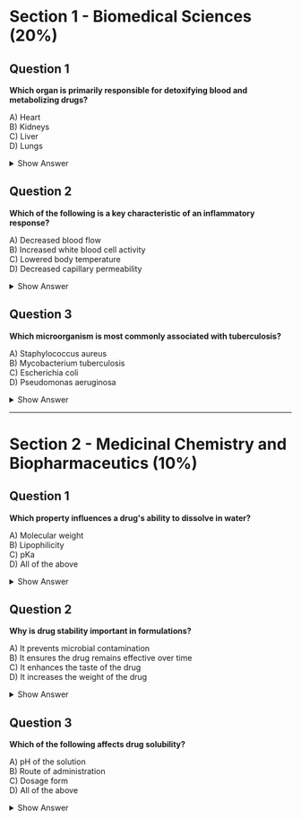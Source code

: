 # Section 1 - Biomedical Sciences (20%)

## Question 1
**Which organ is primarily responsible for detoxifying blood and metabolizing drugs?**

A) Heart  
B) Kidneys  
C) Liver  
D) Lungs  

<details>
  <summary>Show Answer</summary>
  **Answer:** C) Liver  
  
  **Explanation:** The liver is the primary organ responsible for detoxification and drug metabolism through enzymatic processes, primarily via the cytochrome P450 system.  
  
  **Why other choices are wrong:**  
  - **Heart (A):** Pumps blood but does not metabolize drugs.  
  - **Kidneys (B):** Filter waste but do not primarily metabolize drugs.  
  - **Lungs (D):** Involved in gas exchange, not drug metabolism.  
</details>

## Question 2
**Which of the following is a key characteristic of an inflammatory response?**

A) Decreased blood flow  
B) Increased white blood cell activity  
C) Lowered body temperature  
D) Decreased capillary permeability  

<details>
  <summary>Show Answer</summary>
  **Answer:** B) Increased white blood cell activity  
  **Explanation:** Inflammation is characterized by increased white blood cell activity to fight infection.  
  **Why other choices are wrong:**  
  - **Decreased blood flow (A):** Inflammation actually increases blood flow.  
  - **Lowered body temperature (C):** Fever is a common inflammatory response.  
  - **Decreased capillary permeability (D):** Inflammation increases permeability to allow immune cells to reach affected areas.  
</details>

## Question 3
**Which microorganism is most commonly associated with tuberculosis?**

A) Staphylococcus aureus  
B) Mycobacterium tuberculosis  
C) Escherichia coli  
D) Pseudomonas aeruginosa  

<details>
  <summary>Show Answer</summary>
  **Answer:** B) Mycobacterium tuberculosis  
  **Explanation:** Tuberculosis is caused by Mycobacterium tuberculosis.  
  **Why other choices are wrong:**  
  - **Staphylococcus aureus (A):** Causes skin infections, not tuberculosis.  
  - **Escherichia coli (C):** Associated with gastrointestinal infections.  
  - **Pseudomonas aeruginosa (D):** Causes opportunistic infections, not tuberculosis.  
</details>

---

# Section 2 - Medicinal Chemistry and Biopharmaceutics (10%)

## Question 1
**Which property influences a drug's ability to dissolve in water?**

A) Molecular weight  
B) Lipophilicity  
C) pKa  
D) All of the above  

<details>
  <summary>Show Answer</summary>
  **Answer:** D) All of the above  
  **Explanation:** Solubility is affected by molecular weight, lipophilicity, and pKa. Larger molecules dissolve less easily, lipophilicity affects partitioning, and pKa determines ionization in different pH environments.  
  **Why other choices are wrong:**  
  - **Molecular weight (A):** Only one factor, not the complete answer.  
  - **Lipophilicity (B):** Affects solubility but not alone.  
  - **pKa (C):** Important but not the only factor.  
</details>

## Question 2
**Why is drug stability important in formulations?**

A) It prevents microbial contamination  
B) It ensures the drug remains effective over time  
C) It enhances the taste of the drug  
D) It increases the weight of the drug  

<details>
  <summary>Show Answer</summary>
  **Answer:** B) It ensures the drug remains effective over time  
  **Explanation:** Drug stability ensures the medication maintains potency and efficacy.  
  **Why other choices are wrong:**  
  - **Microbial contamination (A):** Managed by preservatives, not stability alone.  
  - **Enhances taste (C):** Stability does not directly affect taste.  
  - **Increases weight (D):** Stability has no impact on drug weight.  
</details>

## Question 3
**Which of the following affects drug solubility?**

A) pH of the solution  
B) Route of administration  
C) Dosage form  
D) All of the above  

<details>
  <summary>Show Answer</summary>
  **Answer:** A) pH of the solution  
  **Explanation:** The pH affects ionization and solubility.  
  **Why other choices are wrong:**  
  - **Route of administration (B):** Determines how a drug is delivered but not solubility.  
  - **Dosage form (C):** Affects absorption but not direct solubility.  
</details>
